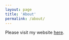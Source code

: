 ```yaml
---
layout: page
title: 'About'
permalink: /about/
---
```


<!-- <style>
td, th {
   border: none!important;
}
</style>

![mypic]({{site.baseurl}}/assets/my_pic.jpg){: width="125" }
# Hi, I am Mohammad!

> I'm a goal-oriented, self-motivated deep learning researcher working at the intersection of machine learning, computer vision, and medical image analysis. My ultimate goal in research is to imitate human intelligence and create intelligent algorithms to deal with real-world problems.

Click [here](https://drive.google.com/file/d/1v38F6khArn2kxDtA9_rWbPX3WzQezmkw/view?usp=sharing) to download my CV.
>


## Contact

I am always willing to collaborate on research projects. Please send me an email with your CV if you are interested in machine learning, computer vision, or medical image processing.

Email: m.dehghan9975@gmail.com



## Selected Publications

| ![my_pic]({{site.baseurl}}/assets/publications/MRI-missing-modality/taxonomy.png){: width="1000" } |Medical Image Segmentation on MRI Images with Missing Modalities: A review. *Medical Image Analysis, 2022. (Submitted)* <br />  Reza Azad, Nika Khosravi, **Mohammad Dehghanmanshadi**, Julien Cohen-Adad , and Dorit Merhof <br /> [[arXiv][missing-modality]] |
| ![my_pic]({{site.baseurl}}/assets/publications/motor-imagery/flowchart.png){: width="1000" } |Improving classification of multi class motor imagery by statistical feature selection. *In 20th Iranian Student Conference on Electrical Engineering, 2021.* <br /> **Mohammad Dehghanmanshadi** and Abdollah Amirkhani <br /> [[Code][motor-imagery]] | 


<!-- | <img src="/assets/publications/testability/img_1.png" width="50%"> |Testability measure of machine learning algorithms for autonomous vehicle applications: a review. *In Proceedings of the 12th International Conference on Internal Combustion Engines and Oil, 2021.* <br /> **Mohammad Dehghanmanshadi**, Morteza Mollajafari and Mohammadhasan Shojaiefard <br /> |
| <img src="/assets/publications/EVs/img_2.png" width="50%"> |Coordinated charging and discharging of electric vehicles. *In  The First Conference on Automotive Industries Recent Advances and Future Trends, 2020.* <br /> **Mohammad Dehghanmanshadi**, Mohammadhasan Shojaiefard, and Abdollah Amirkhani, Farahnaz Qalasimod | -->





<!-- [missing-modality]:https://arxiv.org/pdf/2203.06217.pdf -->

<!-- [motor-imagery]:https://github.com/MohammadDehghan/Improving-Classification-of-Multi-class-Motor-Imagery-by-Statistical-Feature-Selection --> 


Please visit my website [here](https://sites.google.com/view/mohammad-dehghan/about).